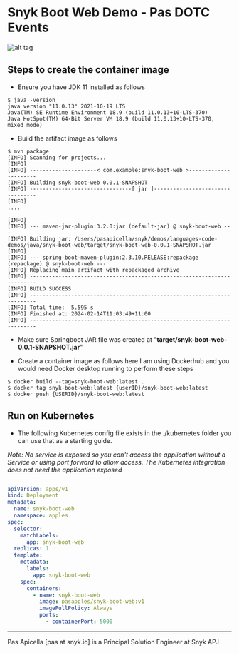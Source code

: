# Snyk Boot Web Demo - Pas DOTC Events

![alt tag](https://i.ibb.co/7tnp1B6/snyk-logo.png)

## Steps to create the container image

- Ensure you have JDK 11 installed as follows

```shell
$ java -version
java version "11.0.13" 2021-10-19 LTS
Java(TM) SE Runtime Environment 18.9 (build 11.0.13+10-LTS-370)
Java HotSpot(TM) 64-Bit Server VM 18.9 (build 11.0.13+10-LTS-370, mixed mode)
```

- Build the artifact image as follows

```shell
$ mvn package
[INFO] Scanning for projects...
[INFO]
[INFO] ---------------------< com.example:snyk-boot-web >----------------------
[INFO] Building snyk-boot-web 0.0.1-SNAPSHOT
[INFO] --------------------------------[ jar ]---------------------------------
[INFO]
....

[INFO]
[INFO] --- maven-jar-plugin:3.2.0:jar (default-jar) @ snyk-boot-web ---
[INFO] Building jar: /Users/pasapicella/snyk/demos/languages-code-demos/java/snyk-boot-web/target/snyk-boot-web-0.0.1-SNAPSHOT.jar
[INFO]
[INFO] --- spring-boot-maven-plugin:2.3.10.RELEASE:repackage (repackage) @ snyk-boot-web ---
[INFO] Replacing main artifact with repackaged archive
[INFO] ------------------------------------------------------------------------
[INFO] BUILD SUCCESS
[INFO] ------------------------------------------------------------------------
[INFO] Total time:  5.595 s
[INFO] Finished at: 2024-02-14T11:03:49+11:00
[INFO] ------------------------------------------------------------------------
```

- Make sure Springboot JAR file was created at "**target/snyk-boot-web-0.0.1-SNAPSHOT.jar**"

- Create a container image as follows here I am using Dockerhub and you would need Docker desktop running to perform these steps

```shell
$ docker build --tag=snyk-boot-web:latest .
$ docker tag snyk-boot-web:latest {userID}/snyk-boot-web:latest
$ docker push {USERID}/snyk-boot-web:latest
```
## Run on Kubernetes

- The following Kubernetes config file exists in the ./kubernetes folder you can use that as a starting guide. 

_Note: No service is exposed so you can't access the application without a Service or using port forward to allow access. The Kubernetes integration does not need the application exposed_ 

```yaml

apiVersion: apps/v1
kind: Deployment
metadata:
  name: snyk-boot-web
  namespace: apples
spec:
  selector:
    matchLabels:
      app: snyk-boot-web
  replicas: 1
  template:
    metadata:
      labels:
        app: snyk-boot-web
    spec:
      containers:
        - name: snyk-boot-web
          image: pasapples/snyk-boot-web:v1
          imagePullPolicy: Always
          ports:
            - containerPort: 5000
```
<hr />
Pas Apicella [pas at snyk.io] is a Principal Solution Engineer at Snyk APJ 